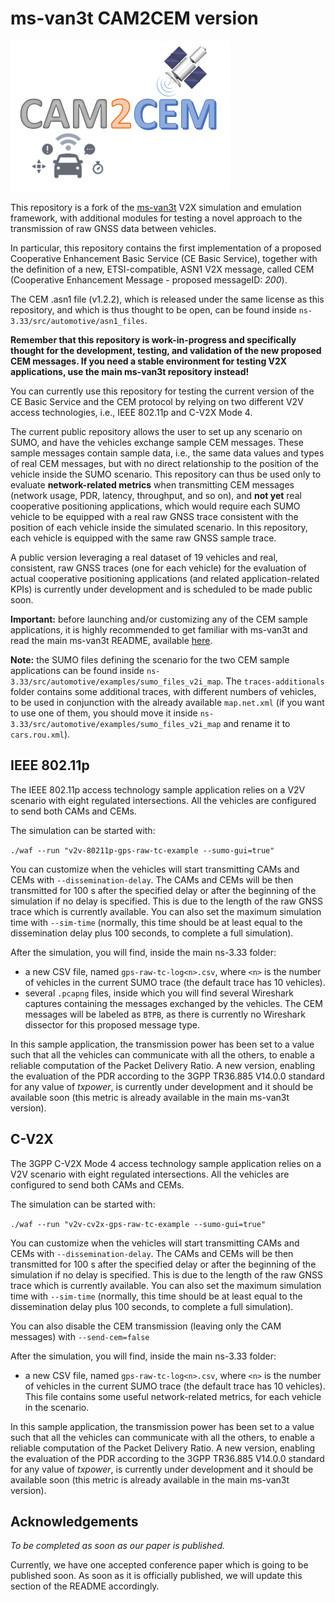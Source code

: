 # ms-van3t CAM2CEM version

![](img/cam2cemlogo_private.png)

This repository is a fork of the [ms-van3t](https://github.com/marcomali/ms-van3t) V2X simulation and emulation framework, with additional modules for testing a novel approach to the transmission of raw GNSS data between vehicles.

In particular, this repository contains the first implementation of a proposed Cooperative Enhancement Basic Service (CE Basic Service), together with the definition of a new, ETSI-compatible, ASN1 V2X message, called CEM (Cooperative Enhancement Message - proposed messageID: *200*).

The CEM .asn1 file (v1.2.2), which is released under the same license as this repository, and which is thus thought to be open, can be found inside `ns-3.33/src/automotive/asn1_files`.

**Remember that this repository is work-in-progress and specifically thought for the development, testing, and validation of the new proposed CEM messages. If you need a stable environment for testing V2X applications, use the main ms-van3t repository instead!**

You can currently use this repository for testing the current version of the CE Basic Service and the CEM protocol by relying on two different V2V access technologies, i.e., IEEE 802.11p and C-V2X Mode 4.

The current public repository allows the user to set up any scenario on SUMO, and have the vehicles exchange sample CEM messages. These sample messages contain sample data, i.e., the same data values and types of real CEM messages, but with no direct relationship to the position of the vehicle inside the SUMO scenario. This repository can thus be used only to evaluate **network-related metrics** when transmitting CEM messages (network usage, PDR, latency, throughput, and so on), and **not yet** real cooperative positioning applications, which would require each SUMO vehicle to be equipped with a real raw GNSS trace consistent with the position of each vehicle inside the simulated scenario. In this repository, each vehicle is equipped with the same raw GNSS sample trace.

A public version leveraging a real dataset of 19 vehicles and real, consistent, raw GNSS traces (one for each vehicle) for the evaluation of actual cooperative positioning applications (and related application-related KPIs) is currently under development and is scheduled to be made public soon.

**Important:** before launching and/or customizing any of the CEM sample applications, it is highly recommended to get familiar with ms-van3t and read the main ms-van3t README, available [here](https://github.com/marcomali/ms-van3t).

**Note:** the SUMO files defining the scenario for the two CEM sample applications can be found inside `ns-3.33/src/automotive/examples/sumo_files_v2i_map`. The `traces-additionals` folder contains some additional traces, with different numbers of vehicles, to be used in conjunction with the already available `map.net.xml` (if you want to use one of them, you should move it inside `ns-3.33/src/automotive/examples/sumo_files_v2i_map` and rename it to `cars.rou.xml`).

## IEEE 802.11p

The IEEE 802.11p access technology sample application relies on a V2V scenario with eight regulated intersections. All the vehicles are configured to send both CAMs and CEMs.

The simulation can be started with:

`./waf --run "v2v-80211p-gps-raw-tc-example --sumo-gui=true"`

You can customize when the vehicles will start transmitting CAMs and CEMs with `--dissemination-delay`. The CAMs and CEMs will be then transmitted for 100 s after the specified delay or after the beginning of the simulation if no delay is specified. This is due to the length of the raw GNSS trace which is currently available. You can also set the maximum simulation time with `--sim-time` (normally, this time should be at least equal to the dissemination delay plus 100 seconds, to complete a full simulation).

After the simulation, you will find, inside the main ns-3.33 folder:
- a new CSV file, named `gps-raw-tc-log<n>.csv`, where `<n>` is the number of vehicles in the current SUMO trace (the default trace has 10 vehicles).
- several `.pcapng` files, inside which you will find several Wireshark captures containing the messages exchanged by the vehicles. The CEM messages will be labeled as `BTPB`, as there is currently no Wireshark dissector for this proposed message type.

In this sample application, the transmission power has been set to a value such that all the vehicles can communicate with all the others, to enable a reliable computation of the Packet Delivery Ratio. A new version, enabling the evaluation of the PDR according to the 3GPP TR36.885 V14.0.0 standard for any value of *txpower*, is currently under development and it should be available soon (this metric is already available in the main ms-van3t version).

## C-V2X

The 3GPP C-V2X Mode 4 access technology sample application relies on a V2V scenario with eight regulated intersections. All the vehicles are configured to send both CAMs and CEMs.

The simulation can be started with:

`./waf --run "v2v-cv2x-gps-raw-tc-example --sumo-gui=true"`

You can customize when the vehicles will start transmitting CAMs and CEMs with `--dissemination-delay`. The CAMs and CEMs will be then transmitted for 100 s after the specified delay or after the beginning of the simulation if no delay is specified. This is due to the length of the raw GNSS trace which is currently available. You can also set the maximum simulation time with `--sim-time` (normally, this time should be at least equal to the dissemination delay plus 100 seconds, to complete a full simulation).

You can also disable the CEM transmission (leaving only the CAM messages) with `--send-cem=false`

After the simulation, you will find, inside the main ns-3.33 folder:
- a new CSV file, named `gps-raw-tc-log<n>.csv`, where `<n>` is the number of vehicles in the current SUMO trace (the default trace has 10 vehicles). This file contains some useful network-related metrics, for each vehicle in the scenario.

In this sample application, the transmission power has been set to a value such that all the vehicles can communicate with all the others, to enable a reliable computation of the Packet Delivery Ratio. A new version, enabling the evaluation of the PDR according to the 3GPP TR36.885 V14.0.0 standard for any value of *txpower*, is currently under development and it should be available soon (this metric is already available in the main ms-van3t version).


## Acknowledgements

*To be completed as soon as our paper is published.* 

Currently, we have one accepted conference paper which is going to be published soon. As soon as it is officially published, we will update this section of the README accordingly.
